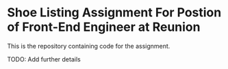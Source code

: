 # Shoe Listing Assignment For Postion of Front-End Engineer at Reunion

This is the repository containing code for the assignment.

TODO: Add further details
